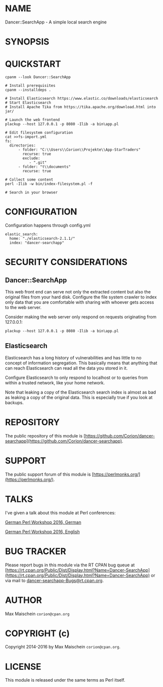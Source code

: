 # NAME

Dancer::SearchApp - A simple local search engine

# SYNOPSIS

# QUICKSTART

    cpanm --look Dancer::SearchApp
    
    # Install prerequisites
    cpanm --installdeps .

    # Install Elasticsearch https://www.elastic.co/downloads/elasticsearch
    # Start Elasticsearch
    # Install Apache Tika from https://tika.apache.org/download.html into jar/

    # Launch the web frontend
    plackup --host 127.0.0.1 -p 8080 -Ilib -a bin\app.pl

    # Edit filesystem configuration
    cat >>fs-import.yml
    fs:
      directories:
          - folder: "C:\\Users\\Corion\\Projekte\\App-StarTraders"
            recurse: true
            exclude:
               - ".git"
          - folder: "t\\documents"
            recurse: true

    # Collect some content
    perl -Ilib -w bin/index-filesystem.pl -f

    # Search in your browser

# CONFIGURATION

Configuration happens through config.yml

    elastic_search:
      home: "./elasticsearch-2.1.1/"
      index: "dancer-searchapp"

# SECURITY CONSIDERATIONS

## Dancer::SearchApp

This web front end can serve not only the extracted content but also
the original files from your hard disk. Configure the file system crawler
to index only data that you are comfortable with sharing with whoever
gets access to the web server.

Consider making the web server only respond on requests originating from
127.0.0.1:

    plackup --host 127.0.0.1 -p 8080 -Ilib -a bin\app.pl

## Elasticsearch

Elasticsearch has a long history of vulnerabilities and has little to no
concept of information segregation. This basically means that anything that
can reach Elasticsearch can read all the data you stored in it.

Configure Elasticsearch to only respond to localhost or to queries from
within a trusted network, like your home network.

Note that leaking a copy of the Elasticsearch search index is almost as
bad as leaking a copy of the original data. This is especially true if you
look at backups.

# REPOSITORY

The public repository of this module is
[https://github.com/Corion/dancer-searchapp](https://github.com/Corion/dancer-searchapp).

# SUPPORT

The public support forum of this module is
[https://perlmonks.org/](https://perlmonks.org/).

# TALKS

I've given a talk about this module at Perl conferences:

[German Perl Workshop 2016, German](http://corion.net/talks/dancer-searchapp/dancer-searchapp.de.html)

[German Perl Workshop 2016, English](http://corion.net/talks/dancer-searchapp/dancer-searchapp.en.html)

# BUG TRACKER

Please report bugs in this module via the RT CPAN bug queue at
[https://rt.cpan.org/Public/Dist/Display.html?Name=Dancer-SearchApp](https://rt.cpan.org/Public/Dist/Display.html?Name=Dancer-SearchApp)
or via mail to [dancer-searchapp-Bugs@rt.cpan.org](https://metacpan.org/pod/dancer-searchapp-Bugs@rt.cpan.org).

# AUTHOR

Max Maischein `corion@cpan.org`

# COPYRIGHT (c)

Copyright 2014-2016 by Max Maischein `corion@cpan.org`.

# LICENSE

This module is released under the same terms as Perl itself.

